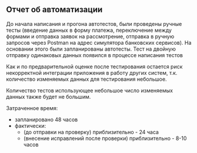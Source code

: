 ## Отчет об автоматизации

До начала написания и прогона автотестов, были проведены ручные тесты
(введение данных в форму платежа, переключение между формами и отправка
заявок на рассмотрение, отправка в ручную запросов через Postman на адрес
симулятора банковских сервисов). На основании этого были запланированы автотесты.
Тест на двойную отправку одинаковых данных появился в процессе написания тестов

Как и по предварительной оценке после тестирования остается риск некорректной
интеграции приложения в работу других систем, т.к. количество изменяемых данных
для тестирования небольшое.

Количество тестов использующее небольшое число изменяемых данных также будет не большим.

Затраченное время:
- запланировано 48 часов
- фактически:
  - (до отправки на проверку) приблизительно - 24 часа
  - (внесение исправлений после проверки) приблизительно - 8-10 часов 